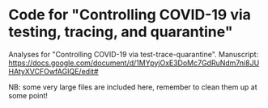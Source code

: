 # Code for "Controlling COVID-19 via testing, tracing, and quarantine"

Analyses for "Controlling COVID-19 via test-trace-quarantine". Manuscript: https://docs.google.com/document/d/1MYpyjOxE3DoMc7GdRuNdm7ni8JUHAtyXVCFOwfAGIQE/edit#

NB: some very large files are included here, remember to clean them up at some point!